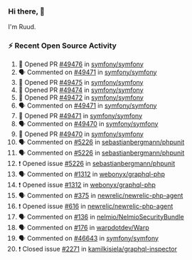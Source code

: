 ### Hi there, 👋

I'm Ruud.
 
### :zap: Recent Open Source Activity

<!--START_SECTION:activity-->
1. 💪 Opened PR [#49476](https://github.com/symfony/symfony/pull/49476) in [symfony/symfony](https://github.com/symfony/symfony)
2. 🗣 Commented on [#49471](https://github.com/symfony/symfony/issues/49471) in [symfony/symfony](https://github.com/symfony/symfony)
3. 💪 Opened PR [#49475](https://github.com/symfony/symfony/pull/49475) in [symfony/symfony](https://github.com/symfony/symfony)
4. 💪 Opened PR [#49474](https://github.com/symfony/symfony/pull/49474) in [symfony/symfony](https://github.com/symfony/symfony)
5. 💪 Opened PR [#49472](https://github.com/symfony/symfony/pull/49472) in [symfony/symfony](https://github.com/symfony/symfony)
6. 🗣 Commented on [#49471](https://github.com/symfony/symfony/issues/49471) in [symfony/symfony](https://github.com/symfony/symfony)
7. 💪 Opened PR [#49471](https://github.com/symfony/symfony/pull/49471) in [symfony/symfony](https://github.com/symfony/symfony)
8. 🗣 Commented on [#49470](https://github.com/symfony/symfony/issues/49470) in [symfony/symfony](https://github.com/symfony/symfony)
9. 💪 Opened PR [#49470](https://github.com/symfony/symfony/pull/49470) in [symfony/symfony](https://github.com/symfony/symfony)
10. 🗣 Commented on [#5226](https://github.com/sebastianbergmann/phpunit/issues/5226) in [sebastianbergmann/phpunit](https://github.com/sebastianbergmann/phpunit)
11. 🗣 Commented on [#5226](https://github.com/sebastianbergmann/phpunit/issues/5226) in [sebastianbergmann/phpunit](https://github.com/sebastianbergmann/phpunit)
12. ❗️ Opened issue [#5226](https://github.com/sebastianbergmann/phpunit/issues/5226) in [sebastianbergmann/phpunit](https://github.com/sebastianbergmann/phpunit)
13. 🗣 Commented on [#1312](https://github.com/webonyx/graphql-php/issues/1312) in [webonyx/graphql-php](https://github.com/webonyx/graphql-php)
14. ❗️ Opened issue [#1312](https://github.com/webonyx/graphql-php/issues/1312) in [webonyx/graphql-php](https://github.com/webonyx/graphql-php)
15. 🗣 Commented on [#375](https://github.com/newrelic/newrelic-php-agent/issues/375) in [newrelic/newrelic-php-agent](https://github.com/newrelic/newrelic-php-agent)
16. ❗️ Opened issue [#616](https://github.com/newrelic/newrelic-php-agent/issues/616) in [newrelic/newrelic-php-agent](https://github.com/newrelic/newrelic-php-agent)
17. 🗣 Commented on [#136](https://github.com/nelmio/NelmioSecurityBundle/issues/136) in [nelmio/NelmioSecurityBundle](https://github.com/nelmio/NelmioSecurityBundle)
18. 🗣 Commented on [#176](https://github.com/warpdotdev/Warp/issues/176) in [warpdotdev/Warp](https://github.com/warpdotdev/Warp)
19. 🗣 Commented on [#46643](https://github.com/symfony/symfony/issues/46643) in [symfony/symfony](https://github.com/symfony/symfony)
20. ❗️ Closed issue [#2271](https://github.com/kamilkisiela/graphql-inspector/issues/2271) in [kamilkisiela/graphql-inspector](https://github.com/kamilkisiela/graphql-inspector)
<!--END_SECTION:activity-->
